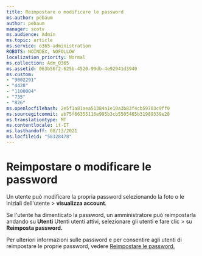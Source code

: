 ```yaml
---
title: Reimpostare o modificare le password
ms.author: pebaum
author: pebaum
manager: scotv
ms.audience: Admin
ms.topic: article
ms.service: o365-administration
ROBOTS: NOINDEX, NOFOLLOW
localization_priority: Normal
ms.collection: Adm_O365
ms.assetid: 063b56f2-625b-4520-99db-4e92941d3940
ms.custom:
- "9002291"
- "4428"
- "1100004"
- "735"
- "826"
ms.openlocfilehash: 2e5f1a81aea51384a1e10a3b83f4cb59703c9ff0
ms.sourcegitcommit: ab75f66355116e995b3cb5505465b31989339e28
ms.translationtype: MT
ms.contentlocale: it-IT
ms.lasthandoff: 08/13/2021
ms.locfileid: "58328478"
---
```

# <a name="reset-or-change-passwords"></a>Reimpostare o modificare le password

Un utente può modificare la propria password selezionando la foto o le iniziali dell'utente > **visualizza account**.
  
Se l'utente ha dimenticato la password, un amministratore può reimpostarla andando su **Utenti** Utenti utenti attivi, selezionare gli utenti e fare clic  >  [](https://portal.office.com/adminportal/home#/users)su **Reimposta password.**
  
Per ulteriori informazioni sulle password e per consentire agli utenti di reimpostare le proprie password, vedere [Reimpostare le password.](https://docs.microsoft.com/microsoft-365/admin/add-users/reset-passwords)
